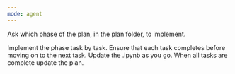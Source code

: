 ```yaml
---
mode: agent
---
```

Ask which phase of the plan, in the plan folder, to implement.

Implement the phase task by task. Ensure that each task completes before moving on to the next task. Update the .ipynb as you go. When all tasks are complete update the plan. 